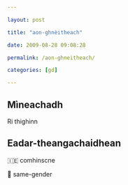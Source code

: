 ```yaml
---

layout: post

title: "aon-ghnèitheach"

date: 2009-08-28 09:08:28

permalink: /aon-ghneitheach/

categories: [gd]

---
```


## Mìneachadh

Ri thighinn

## Eadar-theangachaidhean

&#x1f1ee;&#x1f1ea; comhinscne

&#x1f3f4;&#xe0067;&#xe0062;&#xe0065;&#xe006e;&#xe0067;&#xe007f; same-gender